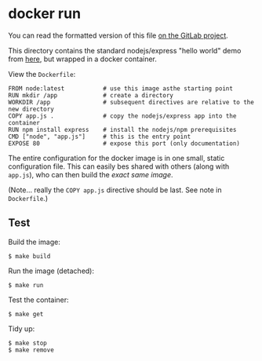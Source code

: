 # docker run

You can read the formatted version of this file
[on the GitLab project](https://gitlab.computing.dcu.ie/sblott/ca282-docker-demo).

This directory contains the standard nodejs/express "hello world" demo from
[here](https://expressjs.com/en/starter/hello-world.html), but wrapped in a docker container.

View the `Dockerfile`:

```
FROM node:latest           # use this image asthe starting point
RUN mkdir /app             # create a directory
WORKDIR /app               # subsequent directives are relative to the new directory
COPY app.js .              # copy the nodejs/express app into the container
RUN npm install express    # install the nodejs/npm prerequisites
CMD ["node", "app.js"]     # this is the entry point
EXPOSE 80                  # expose this port (only documentation)
```

The entire configuration for the docker image is in one small, static configuration
file.  This can easily bes shared with others (along with `app.js`), who can then build the *exact same image*.

(Note... really the `COPY app.js` directive should be last.  See note in `Dockerfile`.)

## Test

Build the image:

```
$ make build
```

Run the image (detached):

```
$ make run
```

Test the container:

```
$ make get
```

Tidy up:

```
$ make stop
$ make remove
```
